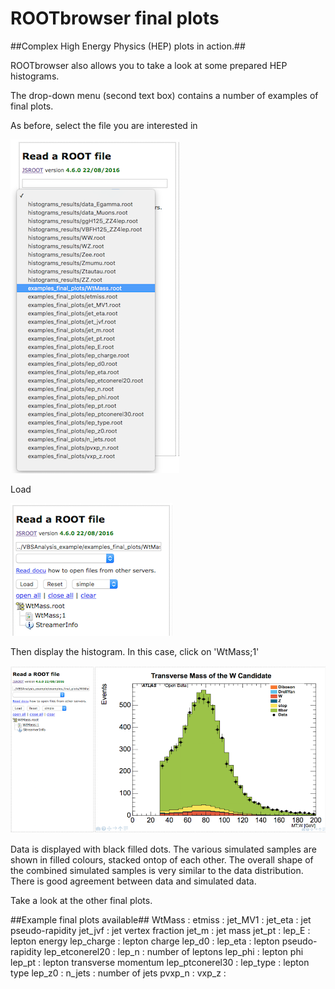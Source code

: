 # ROOTbrowser final plots

##Complex High Energy Physics (HEP) plots in action.##

ROOTbrowser also allows you to take a look at some prepared HEP histograms.

The drop-down menu (second text box) contains a number of examples of final plots.

As before, select the file you are interested in

![](pictures/ROOTbrowser/ROOTfiles.png)

Load

![](pictures/ROOTbrowser/LoadFile.png)

Then display the histogram.  In this case, click on 'WtMass;1'

![](pictures/ROOTbrowser/WtmassPlot.png)

Data is displayed with black filled dots.
The various simulated samples are shown in filled colours, stacked ontop of each other.  The overall shape of the combined simulated samples is very similar to the data distribution.  There is good agreement between data and simulated data.

Take a look at the other final plots.

##Example final plots available##
WtMass : 
etmiss : 
jet_MV1 : 
jet_eta : jet pseudo-rapidity
jet_jvf : jet vertex fraction
jet_m : jet mass
jet_pt :
lep_E : lepton energy
lep_charge : lepton charge
lep_d0 : 
lep_eta : lepton pseudo-rapidity
lep_etconerel20 :
lep_n : number of leptons
lep_phi : lepton phi
lep_pt : lepton transverse momentum
lep_ptconerel30 :
lep_type : lepton type 
lep_z0 : 
n_jets : number of jets
pvxp_n :
vxp_z :